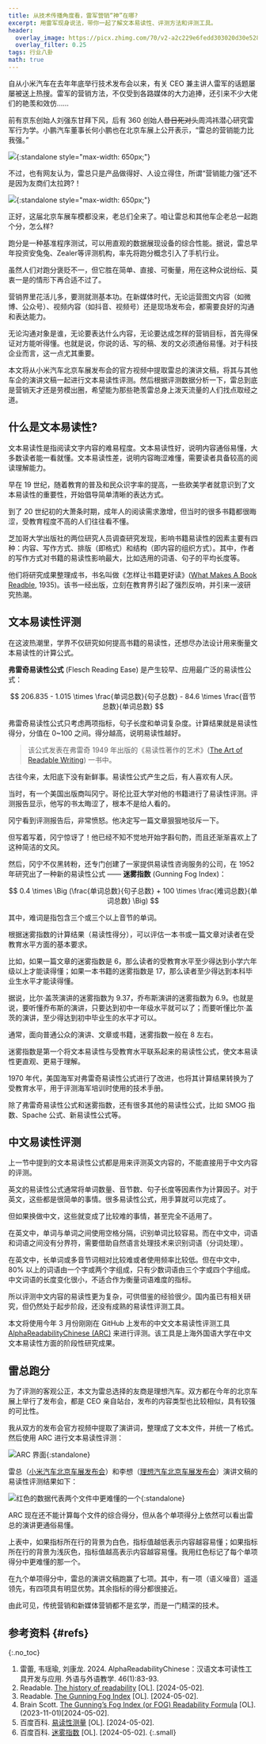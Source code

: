 ```yaml
---
title: 从技术传播角度看，雷军营销“神”在哪?
excerpt: 用雷军现身说法，带你一起了解文本易读性、评测方法和评测工具。
header:
  overlay_image: https://picx.zhimg.com/70/v2-a2c229e6fedd303020d30e528896323a_1440w.avis?source=172ae18b&biz_tag=Post
  overlay_filter: 0.25
tags: 行业八卦
math: true
---
```


自从小米汽车在去年年底举行技术发布会以来，有关 CEO 兼主讲人雷军的话题屡屡被送上热搜。雷军的营销方法，不仅受到各路媒体的大力追捧，还引来不少大佬们的艳羡和效仿……

前有京东创始人刘强东甘拜下风，后有 360 创始人<s>昔日死对头</s>周鸿祎潜心研究雷军行为学。小鹏汽车董事长何小鹏也在北京车展上公开表示，“雷总的营销能力比我强。”

![](https://pic4.zhimg.com/80/v2-c91810e5653c59e034d479ac4eadc6c7_720w.webp){:standalone style="max-width: 650px;"}

不过，也有网友认为，雷总只是产品做得好、人设立得住，所谓“营销能力强”还不是因为友商们太拉跨?！

![](https://pic4.zhimg.com/80/v2-83952c301ce4ffcf1c1a5818453765ab_720w.webp){:standalone style="max-width: 650px;"}

正好，这届北京车展车模都没来，老总们全来了。咱让雷总和其他车企老总一起跑个分，怎么样?

跑分是一种基准程序测试，可以用直观的数据展现设备的综合性能。据说，雷总早年投资安兔兔、Zealer等评测机构，率先将跑分概念引入了手机行业。

虽然人们对跑分褒贬不一，但它胜在简单、直接、可衡量，用在这种众说纷纭、莫衷一是的情形下再合适不过了。

营销界里花活儿多，要测就测基本功。在新媒体时代，无论运营图文内容（如微博、公众号）、视频内容（如抖音、视频号）还是现场发布会，都需要良好的沟通和表达能力。

无论沟通对象是谁，无论要表达什么内容，无论要达成怎样的营销目标，首先得保证对方能听得懂。也就是说，你说的话、写的稿、发的文必须通俗易懂。对于科技企业而言，这一点尤其重要。

本文将从小米汽车北京车展发布会的官方视频中提取雷总的演讲文稿，将其与其他车企的演讲文稿一起进行文本易读性评测。然后根据评测数据分析一下，雷总到底是营销天才还是劳模出圈，希望能为那些艳羡雷总身上泼天流量的人们找点取经之道。

## 什么是文本易读性?

文本易读性是指阅读文字内容的难易程度。文本易读性好，说明内容通俗易懂，大多数读者能一看就懂。文本易读性差，说明内容晦涩难懂，需要读者具备较高的阅读理解能力。

早在 19 世纪，随着教育的普及和民众识字率的提高，一些欧美学者就意识到了文本易读性的重要性，开始倡导简单清晰的表达方式。

到了 20 世纪初的大萧条时期，成年人的阅读需求激增，但当时的很多书籍都很晦涩，受教育程度不高的人们往往看不懂。

芝加哥大学出版社的两位研究人员调查研究发现，影响书籍易读性的因素主要有四种：内容、写作方式、排版（即格式）和结构（即内容的组织方式）。其中，作者的写作方式对书籍的易读性影响最大，比如选用的词语、句子的平均长度等。

他们将研究成果整理成书，书名叫做《怎样让书籍更好读》([What Makes A Book Readble](https://www.amazon.com/What-Makes-Book-Readble-William/dp/102288316X), 1935)。该书一经出版，立刻在教育界引起了强烈反响，并引来一波研究热潮。

## 文本易读性评测

在这波热潮里，学界不仅研究如何提高书籍的易读性，还想尽办法设计用来衡量文本易读性的计算公式。

**弗雷奇易读性公式** (Flesch Reading Ease) 是产生较早、应用最广泛的易读性公式：

$$
206.835 - 1.015 \times \frac{单词总数}{句子总数} - 84.6 \times \frac{音节总数}{单词总数}
$$

弗雷奇易读性公式只考虑两项指标，句子长度和单词复杂度。计算结果就是易读性得分，分值在 0~100 之间。得分越高，说明易读性越好。

> 该公式发表在弗雷奇 1949 年出版的《易读性著作的艺术》([The Art of Readable Writing](https://www.amazon.com/Art-Readable-Writing-Rudolf-Flesch/dp/0020464703/ref=monarch_sidesheet)) 一书中。

古往今来，太阳底下没有新鲜事。易读性公式产生之后，有人喜欢有人厌。

当时，有一个美国出版商叫冈宁。哥伦比亚大学对他的书籍进行了易读性评测。评测报告显示，他写的书太晦涩了，根本不是给人看的。

冈宁看到评测报告后，非常愤怒。他决定写一篇文章狠狠地驳斥一下。

但写着写着，冈宁惊讶了！他已经不知不觉地开始字斟句酌，而且还渐渐喜欢上了这种简洁的文风。

然后，冈宁不仅黑转粉，还专门创建了一家提供易读性咨询服务的公司，在 1952 年研究出了一种新的易读性公式 —— **迷雾指数** (Gunning Fog Index)：

$$
0.4 \times \Big (\frac{单词总数}{句子总数} + 100 \times \frac{难词总数}{单词总数} \Big)
$$

其中，难词是指包含三个或三个以上音节的单词。

根据迷雾指数的计算结果（易读性得分），可以评估一本书或一篇文章对读者在受教育水平方面的基本要求。

比如，如果一篇文章的迷雾指数是 6，那么读者的受教育水平至少得达到小学六年级以上才能读得懂；如果一本书籍的迷雾指数是 17，那么读者至少得达到本科毕业生水平才能读得懂。

据说，比尔·盖茨演讲的迷雾指数为 9.37，乔布斯演讲的迷雾指数为 6.9。也就是说，要听懂乔布斯的演讲，只要达到初中一年级水平就可以了；而要听懂比尔·盖茨的演讲，至少得达到初中毕业生的水平才可以。

通常，面向普通公众的演讲、文章或书籍，迷雾指数一般在 8 左右。

迷雾指数是第一个将文本易读性与受教育水平联系起来的易读性公式，使文本易读性更直观、更易于理解。

1970 年代，美国海军对弗雷奇易读性公式进行了改进，也将其计算结果转换为了受教育水平，用于评测海军培训时使用的技术手册。

除了弗雷奇易读性公式和迷雾指数，还有很多其他的易读性公式，比如 SMOG 指数、Spache 公式、新易读性公式等。

## 中文易读性评测

上一节中提到的文本易读性公式都是用来评测英文内容的，不能直接用于中文内容的评测。

英文的易读性公式通常将单词数量、音节数、句子长度等因素作为计算因子。对于英文，这些都是很简单的事情。很多易读性公式，用手算就可以完成了。

但如果换做中文，这些就变成了比较难的事情，甚至完全不适用了。

在英文中，单词与单词之间使用空格分隔，识别单词比较容易。而在中文中，词语和词语之间没有分界符，需要借助自然语言处理技术来识别词语（分词处理）。

在英文中，长单词或多音节词相对比较难或者使用频率比较低。但在中文中，80% 以上的词语由一个字或两个字组成，只有少数词语由三个字或四个字组成。中文词语的长度变化很小，不适合作为衡量词语难度的指标。

所以评测中文内容的易读性更为复杂，可供借鉴的经验很少。国内虽已有相关研究，但仍然处于起步阶段，还没有成熟的易读性评测工具。

本文将使用今年 3 月份刚刚在 GitHub 上发布的中文文本易读性评测工具 [AlphaReadabilityChinese (ARC)](https://github.com/leileibama/AlphaReadabilityChinese) 来进行评测。该工具是上海外国语大学在中文文本易读性方面的阶段性研究成果。

## 雷总跑分

为了评测的客观公正，本文为雷总选择的友商是理想汽车。双方都在今年的北京车展上举行了发布会，都是 CEO 亲自站台，发布的内容类型也比较相似，具有较强的可比性。

我从双方的发布会官方视频中提取了演讲词，整理成了文本文件，并统一了格式。然后使用 ARC 进行文本易读性评测：

![ARC 界面](https://pic3.zhimg.com/80/v2-266a01f5a81ca8edc7446bb7135b409a_720w.webp){:standalone}

雷总（[小米汽车北京车展发布会](https://www.bilibili.com/video/BV1Cb421Y72t/)）和李想（[理想汽车北京车展发布会](https://www.bilibili.com/video/BV1Lt421A73E/)）演讲文稿的易读性评测结果如下：

![红色的数据代表两个文件中更难懂的一个](https://pic3.zhimg.com/80/v2-f9ebb220903e222ae53b09c9bf790602_720w.webp){:standalone}

ARC 现在还不能计算每个文件的综合得分，但从各个单项得分上依然可以看出雷总的演讲更通俗易懂。

上表中，如果指标所在行的背景为白色，指标值越低表示内容越容易懂；如果指标所在行的背景为浅灰色，指标值越高表示内容越容易懂。我用红色标记了每个单项得分中更难懂的那一个。

在九个单项得分中，雷总的演讲文稿跑赢了七项。其中，有一项（语义噪音）遥遥领先，有四项具有明显优势。其余指标的得分都很接近。

由此可见，传统营销和新媒体营销都不是玄学，而是一门精深的技术。

## 参考资料 {#refs}
{:.no_toc}

1. 雷蕾, 韦瑶瑜, 刘康龙. 2024. AlphaReadabilityChinese：汉语文本可读性工具开发与应用. 外语与外语教学. 46(1):83-93.
2. Readable. [The history of readability](https://readable.com/readability/history-of-readability/) \[OL]. \[2024-05-02].
3. Readable. [The Gunning Fog Index](https://readable.com/readability/gunning-fog-index/) \[OL]. \[2024-05-02].
4. Brain Scott. [The Gunning’s Fog Index (or FOG) Readability Formula](https://readabilityformulas.com/the-gunnings-fog-index-or-fog-readability-formula/) \[OL]. (2023-11-01)\[2024-05-02].
5. 百度百科. [易读性测量](https://baike.baidu.com/item/易读性测量/1699408?fr=ge_ala) \[OL]. \[2024-05-02].
6. 百度百科. [迷雾指数](https://baike.baidu.com/item/迷雾指数/422446?fr=ge_ala) \[OL]. \[2024-05-02].
{:.small}

